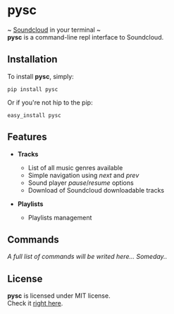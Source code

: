 pysc
=====

~ [Soundcloud](http://www.soundcloud.com/) in your terminal ~  
**pysc** is a command-line repl interface to Soundcloud.

Installation
---------------
To install **pysc**, simply:  

    pip install pysc

Or if you're not hip to the pip:

    easy_install pysc


Features
--------

* **Tracks**
  * List of all music genres available
  * Simple navigation using *next* and *prev*
  * Sound player *pause*/*resume* options
  * Download of Soundcloud downloadable tracks


* **Playlists**
  * Playlists management

Commands
-----------
 *A full list of commands will be writed here... Someday..*



License
------------
**pysc** is licensed under MIT license.  
Check it [right here](https://github.com/ramonsaraiva/pysc/blob/master/LICENSE).
